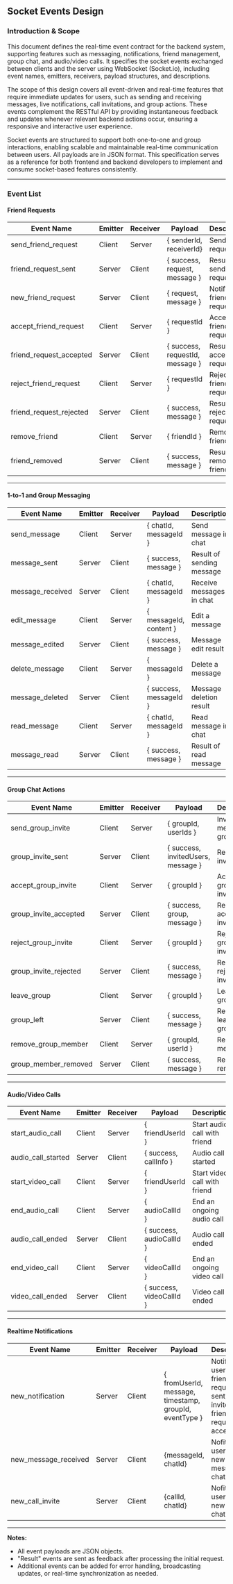 ## Socket Events Design

### Introduction & Scope

This document defines the real-time event contract for the backend system, supporting features such as messaging, notifications, friend management, group chat, and audio/video calls. It specifies the socket events exchanged between clients and the server using WebSocket (Socket.io), including event names, emitters, receivers, payload structures, and descriptions. <br>

The scope of this design covers all event-driven and real-time features that require immediate updates for users, such as sending and receiving messages, live notifications, call invitations, and group actions. These events complement the RESTful API by providing instantaneous feedback and updates whenever relevant backend actions occur, ensuring a responsive and interactive user experience. <br>

Socket events are structured to support both one-to-one and group interactions, enabling scalable and maintainable real-time communication between users. All payloads are in JSON format. This specification serves as a reference for both frontend and backend developers to implement and consume socket-based features consistently. <br>

---

### Event List

#### Friend Requests

| Event Name              | Emitter | Receiver | Payload                         | Description                 |
| ----------------------- | ------- | -------- | ------------------------------- | --------------------------- |
| send_friend_request     | Client  | Server   | { senderId, receiverId}         | Send friend request         |
| friend_request_sent     | Server  | Client   | { success, request, message }   | Result of sending request   |
| new_friend_request      | Server  | Client   | { request, message }            | Notify new friend request   |
| accept_friend_request   | Client  | Server   | { requestId }                   | Accept friend request       |
| friend_request_accepted | Server  | Client   | { success, requestId, message } | Result of accepting request |
| reject_friend_request   | Client  | Server   | { requestId }                   | Reject friend request       |
| friend_request_rejected | Server  | Client   | { success, message }            | Result of rejecting request |
| remove_friend           | Client  | Server   | { friendId }                    | Remove friend               |
| friend_removed          | Server  | Client   | { success, message }            | Result of removing friend   |

---

#### 1-to-1 and Group Messaging

| Event Name       | Emitter | Receiver | Payload                | Description               |
| ---------------- | ------- | -------- | ---------------------- | ------------------------- |
| send_message     | Client  | Server   | { chatId, messageId }  | Send message in chat      |
| message_sent     | Server  | Client   | { success, message }   | Result of sending message |
| message_received | Server  | Client   | { chatId, messageId }  | Receive messages in chat  |
| edit_message     | Client  | Server   | { messageId, content } | Edit a message            |
| message_edited   | Server  | Client   | { success, message }   | Message edit result       |
| delete_message   | Client  | Server   | { messageId }          | Delete a message          |
| message_deleted  | Server  | Client   | { success, messageId } | Message deletion result   |
| read_message     | Client  | Server   | { chatId, messageId }  | Read message in chat      |
| message_read     | Server  | Client   | { success, message }   | Result of read message    |

---

#### Group Chat Actions

| Event Name            | Emitter | Receiver | Payload                            | Description                |
| --------------------- | ------- | -------- | ---------------------------------- | -------------------------- |
| send_group_invite     | Client  | Server   | { groupId, userIds }               | Invite members to group    |
| group_invite_sent     | Server  | Client   | { success, invitedUsers, message } | Result of invitations      |
| accept_group_invite   | Client  | Server   | { groupId }                        | Accept group invitation    |
| group_invite_accepted | Server  | Client   | { success, group, message }        | Result of accepting invite |
| reject_group_invite   | Client  | Server   | { groupId }                        | Reject group invitation    |
| group_invite_rejected | Server  | Client   | { success, message }               | Result of rejecting invite |
| leave_group           | Client  | Server   | { groupId }                        | Leave group                |
| group_left            | Server  | Client   | { success, message }               | Result of leaving group    |
| remove_group_member   | Client  | Server   | { groupId, userId }                | Remove member              |
| group_member_removed  | Server  | Client   | { success, message }               | Result of removal          |

---

#### Audio/Video Calls

| Event Name         | Emitter | Receiver | Payload                  | Description                  |
| ------------------ | ------- | -------- | ------------------------ | ---------------------------- |
| start_audio_call   | Client  | Server   | { friendUserId }         | Start audio call with friend |
| audio_call_started | Server  | Client   | { success, callInfo }    | Audio call started           |
| start_video_call   | Client  | Server   | { friendUserId }         | Start video call with friend |
| end_audio_call     | Client  | Server   | { audioCallId }          | End an ongoing audio call    |
| audio_call_ended   | Server  | Client   | { success, audioCallId } | Audio call ended             |
| end_video_call     | Client  | Server   | { videoCallId }          | End an ongoing video call    |
| video_call_ended   | Server  | Client   | { success, videoCallId } | Video call ended             |

---

#### Realtime Notifications

| Event Name           | Emitter | Receiver | Payload                                                | Description                                                                  |
| -------------------- | ------- | -------- | ------------------------------------------------------ | ---------------------------------------------------------------------------- |
| new_notification     | Server  | Client   | { fromUserId, message, timestamp, groupId, eventType } | Notify users with friend request sent, group invite, friend request accepted |
| new_message_received | Server  | Client   | {messageId, chatId}                                    | Nofity users with new message in chat                                        |
| new_call_invite      | Server  | Client   | {callId, chatId}                                       | Nofity users with new calls in chat                                          |

---

**Notes:**

- All event payloads are JSON objects.
- "Result" events are sent as feedback after processing the initial request.
- Additional events can be added for error handling, broadcasting updates, or real-time synchronization as needed.
